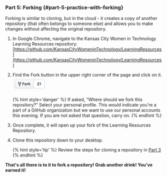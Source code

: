 ### Part 5: Forking {#part-5-practice-with-forking}

Forking is similar to cloning, but in the cloud - it creates a copy of another repository (that often belongs to someone else) and allows you to make changes without affecting the original repository.

1.  In Google Chrome, navigate to the Kansas City Women in Technology Learning Resources repository: [https://github.com/KansasCityWomeninTechnology/LearningResources](https://github.com/KansasCityWomeninTechnology/LearningResources) 

2.  Find the Fork button in the upper right corner of the page and click on it.
    ![](/images/fork.png)

    {% hint style='danger' %}
If asked, “Where should we fork this repository?” Select your personal profile. This would indicate you're a part of a GitHub organization but we want to use our personal accounts this evening.  If you are not asked that question, carry on.
    {% endhint %}

3.  Once complete, it will open up your fork of the Learning Resources Repository.

5.  Clone this repository down to your desktop. 

    {% hint style='tip' %}
Review the steps for cloning a repository in [Part 3](/class_exercises/part_3_cloning_your_local_repository.md)
    {% endhint %}

**That's all there is to it to fork a repository! Grab another drink! You’ve earned it!**